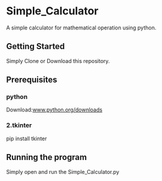 # Simple_Calculator</br>
A simple calculator for mathematical operation using python.</br>

## Getting Started</br>
Simply Clone or Download this repository.</br>

## Prerequisites</br>
### python</br> 
Download:www.python.org/downloads</br>
### 2.tkinter</br>
pip install tkinter</br>

## Running the program</br>
Simply open and run the Simple_Calculator.py</br>

